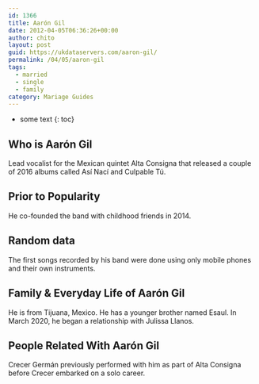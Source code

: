 ```yaml
---
id: 1366
title: Aarón Gil
date: 2012-04-05T06:36:26+00:00
author: chito
layout: post
guid: https://ukdataservers.com/aaron-gil/
permalink: /04/05/aaron-gil  
tags:
  - married
  - single
  - family
category: Mariage Guides
---
```


* some text
{: toc}


## Who is  Aarón Gil
                  
                  
                  
Lead vocalist for the Mexican quintet Alta Consigna that released a couple of 2016 albums called Así Nací and Culpable Tú.
                  
                
                
                
## Prior to Popularity 
                  
                  
                  
He co-founded the band with childhood friends in 2014.
                  
                
                
                
## Random data 
                  
                  
                  
The first songs recorded by his band were done using only mobile phones and their own instruments.
                  
                
                
                
## Family & Everyday Life of Aarón Gil
                  
                  
                  
He is from Tijuana, Mexico. He has a younger brother named Esaul. In March 2020, he began a relationship with Julissa Llanos. 
                  
                
                
                
## People Related With  Aarón Gil
                  
                  
                  
Crecer Germán previously performed with him as part of Alta Consigna before Crecer embarked on a solo career.
                  
                
              
            
          
          
          
    
    
  
